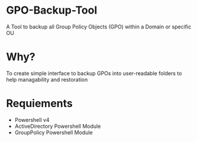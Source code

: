 # GPO-Backup-Tool
A Tool to backup all Group Policy Objects (GPO) within a Domain or specific OU

# Why?
To create simple interface to backup GPOs into user-readable folders to help managability and restoration 

# Requiements
- Powershell v4
- ActiveDirectory Powershell Module
- GroupPolicy Powershell Module
